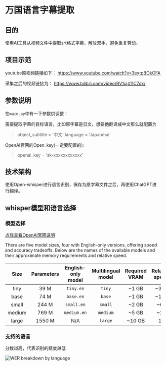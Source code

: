 # 万国语言字幕提取

## 目的
使用AI工具从视频文件中提取srt格式字幕，解放双手，避免重复劳动。

## 项目示范

youtube原视频链接如下：  https://www.youtube.com/watch?v=3eytpBOkOFA

采集之后的视频链接为： https://www.bilibili.com/video/BV1cj411C7dx/

## 参数说明
在`main.py`中有一下参数供调整： 

需要提取字幕的目标语言，比如原字幕是日文，想要他翻译成中文那么就配置为
> object_subtitle = '中文' 
> language = 'Japanese'

OpenAI官网的Open_key(一定要配置的):
> openai_key = 'sk-xxxxxxxxxxxx'



## 技术架构
使用Open-whisper进行语言识别，保存为原字幕文件之后，再使用ChatGPT进行翻译。


## whisper模型和语言选择

### 模型选择

[点我查看OpenAI官网说明](https://github.com/openai/whisper/blob/main/README.md?plain=1)

There are five model sizes, four with English-only versions, offering speed and accuracy tradeoffs. Below are the names of the available models and their approximate memory requirements and relative speed. 

|  Size  | Parameters | English-only model | Multilingual model | Required VRAM | Relative speed |
|:------:|:----------:|:------------------:|:------------------:|:-------------:|:--------------:|
|  tiny  |    39 M    |     `tiny.en`      |       `tiny`       |     ~1 GB     |      ~32x      |
|  base  |    74 M    |     `base.en`      |       `base`       |     ~1 GB     |      ~16x      |
| small  |   244 M    |     `small.en`     |      `small`       |     ~2 GB     |      ~6x       |
| medium |   769 M    |    `medium.en`     |      `medium`      |     ~5 GB     |      ~2x       |
| large  |   1550 M   |        N/A         |      `large`       |    ~10 GB     |       1x       |


### 支持的语言

分数越高，代表识别的精度越低

![WER breakdown by language](https://raw.githubusercontent.com/openai/whisper/main/language-breakdown.svg)
